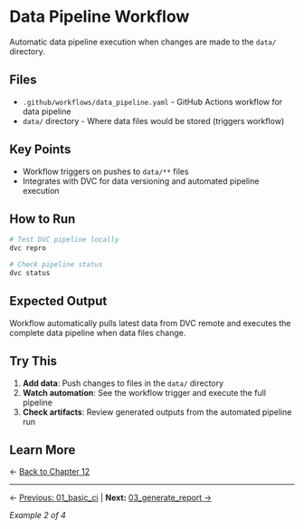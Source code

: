 # Data Pipeline Workflow

Automatic data pipeline execution when changes are made to the `data/` directory.

## Files

- `.github/workflows/data_pipeline.yaml` - GitHub Actions workflow for data pipeline
- `data/` directory - Where data files would be stored (triggers workflow)

## Key Points

- Workflow triggers on pushes to `data/**` files
- Integrates with DVC for data versioning and automated pipeline execution

## How to Run

```bash
# Test DVC pipeline locally
dvc repro

# Check pipeline status
dvc status
```

## Expected Output

Workflow automatically pulls latest data from DVC remote and executes the complete data pipeline when data files change.

## Try This

1. **Add data**: Push changes to files in the `data/` directory
2. **Watch automation**: See the workflow trigger and execute the full pipeline
3. **Check artifacts**: Review generated outputs from the automated pipeline run

## Learn More

← [Back to Chapter 12](../README.md)

---

← [Previous: 01_basic_ci](../01_basic_ci/README.md) | **Next:** [03_generate_report →](../03_generate_report/README.md)

*Example 2 of 4*